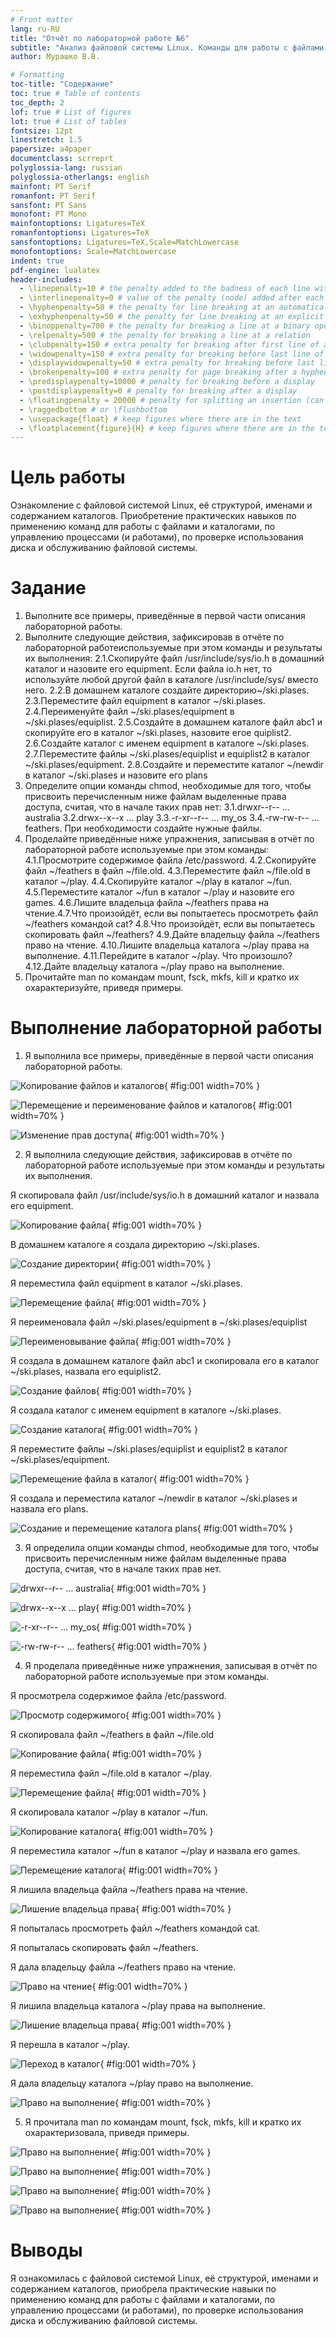 ```yaml
---
# Front matter
lang: ru-RU
title: "Отчёт по лабораторной работе №6"
subtitle: "Анализ файловой системы Linux. Команды для работы с файлами и каталогами"
author: Мурашко В.В.

# Formatting
toc-title: "Содержание"
toc: true # Table of contents
toc_depth: 2
lof: true # List of figures
lot: true # List of tables
fontsize: 12pt
linestretch: 1.5
papersize: a4paper
documentclass: scrreprt
polyglossia-lang: russian
polyglossia-otherlangs: english
mainfont: PT Serif
romanfont: PT Serif
sansfont: PT Sans
monofont: PT Mono
mainfontoptions: Ligatures=TeX
romanfontoptions: Ligatures=TeX
sansfontoptions: Ligatures=TeX,Scale=MatchLowercase
monofontoptions: Scale=MatchLowercase
indent: true
pdf-engine: lualatex
header-includes:
  - \linepenalty=10 # the penalty added to the badness of each line within a paragraph (no associated penalty node) Increasing the value makes tex try to have fewer lines in the paragraph.
  - \interlinepenalty=0 # value of the penalty (node) added after each line of a paragraph.
  - \hyphenpenalty=50 # the penalty for line breaking at an automatically inserted hyphen
  - \exhyphenpenalty=50 # the penalty for line breaking at an explicit hyphen
  - \binoppenalty=700 # the penalty for breaking a line at a binary operator
  - \relpenalty=500 # the penalty for breaking a line at a relation
  - \clubpenalty=150 # extra penalty for breaking after first line of a paragraph
  - \widowpenalty=150 # extra penalty for breaking before last line of a paragraph
  - \displaywidowpenalty=50 # extra penalty for breaking before last line before a display math
  - \brokenpenalty=100 # extra penalty for page breaking after a hyphenated line
  - \predisplaypenalty=10000 # penalty for breaking before a display
  - \postdisplaypenalty=0 # penalty for breaking after a display
  - \floatingpenalty = 20000 # penalty for splitting an insertion (can only be split footnote in standard LaTeX)
  - \raggedbottom # or \flushbottom
  - \usepackage{float} # keep figures where there are in the text
  - \floatplacement{figure}{H} # keep figures where there are in the text
---
```


# Цель работы

Ознакомление с файловой системой Linux, её структурой, именами и содержанием каталогов. Приобретение практических навыков по применению команд для работы с файлами и каталогами, по управлению процессами (и работами), по проверке использования диска и обслуживанию файловой системы.

# Задание

1. Выполните все примеры, приведённые в первой части описания лабораторной работы.
2. Выполните следующие действия, зафиксировав в отчёте по лабораторной работеиспользуемые при этом команды и результаты их выполнения: 2.1.Скопируйте файл /usr/include/sys/io.h в домашний каталог и назовите его equipment. Если файла io.h нет, то используйте любой другой файл в каталоге /usr/include/sys/ вместо него. 2.2.В домашнем каталоге создайте директорию~/ski.plases. 2.3.Переместите файл equipment в каталог ~/ski.plases. 2.4.Переименуйте файл ~/ski.plases/equipment в ~/ski.plases/equiplist. 2.5.Создайте в домашнем каталоге файл abc1 и скопируйте его в каталог ~/ski.plases, назовите егоe quiplist2. 2.6.Создайте каталог с именем equipment в каталоге ~/ski.plases. 2.7.Переместите файлы ~/ski.plases/equiplist и equiplist2 в каталог ~/ski.plases/equipment. 2.8.Создайте и переместите каталог ~/newdir в каталог ~/ski.plases и назовите его plans
3. Определите опции команды chmod, необходимые для того, чтобы присвоить перечисленным ниже файлам выделенные права доступа, считая, что в начале таких прав нет: 3.1.drwxr--r--   ...   australia 3.2.drwx--x--x   ...   play 3.3.-r-xr--r--   ...   my_os 3.4.-rw-rw-r--   ...   feathers. При необходимости создайте нужные файлы.
4. Проделайте приведённые ниже упражнения, записывая в отчёт по лабораторной работе используемые при этом команды: 4.1.Просмотрите содержимое файла /etc/password. 4.2.Скопируйте файл ~/feathers в файл ~/file.old. 4.3.Переместите файл ~/file.old в каталог ~/play. 4.4.Скопируйте каталог ~/play в каталог ~/fun. 4.5.Переместите каталог ~/fun в каталог ~/play и назовите его games. 4.6.Лишите владельца файла ~/feathers права на чтение.4.7.Что произойдёт, если вы попытаетесь просмотреть файл ~/feathers командой cat? 4.8.Что произойдёт, если вы попытаетесь скопировать файл ~/feathers? 4.9.Дайте владельцу файла ~/feathers право на чтение. 4.10.Лишите владельца каталога ~/play права на выполнение. 4.11.Перейдите в каталог ~/play. Что произошло? 4.12.Дайте владельцу каталога ~/play право на выполнение.
5. Прочитайте man по командам mount, fsck, mkfs, kill и кратко их охарактеризуйте, приведя примеры.

# Выполнение лабораторной работы

1. Я выполнила все примеры, приведённые в первой части описания лабораторной работы.

![Копирование файлов и каталогов](image/01.png){ #fig:001 width=70% }

![Перемещение и переименование файлов и каталогов](image/02.png){ #fig:001 width=70% }

![Изменение прав доступа](image/03.png){ #fig:001 width=70% }

2. Я выполнила следующие действия, зафиксировав в отчёте по лабораторной работе используемые при этом команды и результаты их выполнения.

Я скопировала файл /usr/include/sys/io.h в домашний каталог и назвала его equipment.

![Копирование файла](image/04.png){ #fig:001 width=70% }

В домашнем каталоге я создала директорию ~/ski.plases.

![Создание директории](image/05.png){ #fig:001 width=70% }

Я переместила файл equipment в каталог ~/ski.plases.

![Перемещение файла](image/06.png){ #fig:001 width=70% }

Я переименовала файл ~/ski.plases/equipment в ~/ski.plases/equiplist

![Переименовывание файла](image/07.png){ #fig:001 width=70% }

Я создала в домашнем каталоге файл abc1 и скопировала его в каталог ~/ski.plases, назвала его equiplist2.

![Создание файлов](image/08.png){ #fig:001 width=70% }

Я создала каталог с именем equipment в каталоге ~/ski.plases.

![Создание каталога](image/09.png){ #fig:001 width=70% }

Я переместите файлы ~/ski.plases/equiplist и equiplist2 в каталог ~/ski.plases/equipment.

![Перемещение файла в каталог](image/10.png){ #fig:001 width=70% }

Я создала и переместила каталог ~/newdir в каталог ~/ski.plases и назвала его plans.

![Создание и перемещение каталога plans](image/11.png){ #fig:001 width=70% }

3. Я определила опции команды chmod, необходимые для того, чтобы присвоить перечисленным ниже файлам выделенные права доступа, считая, что в начале таких прав нет.

![drwxr--r--   ...   australia](image/12.png){ #fig:001 width=70% }

![drwx--x--x   ...   play](image/13.png){ #fig:001 width=70% }

![-r-xr--r--   ...   my_os](image/14.png){ #fig:001 width=70% }

![-rw-rw-r--   ...   feathers](image/15.png){ #fig:001 width=70% }

4. Я проделала приведённые ниже упражнения, записывая в отчёт по лабораторной работе используемые при этом команды.

Я просмотрела содержимое файла /etc/password.

![Просмотр содержимого](image/16.png){ #fig:001 width=70% }

Я скопировала файл ~/feathers в файл ~/file.old

![Копирование файла](image/17.png){ #fig:001 width=70% }

Я переместила файл ~/file.old в каталог ~/play.

![Перемещение файла](image/18.png){ #fig:001 width=70% }

Я скопировала каталог ~/play в каталог ~/fun.

![Копирование каталога](image/19.png){ #fig:001 width=70% }

Я переместила каталог ~/fun в каталог ~/play и назвала его games.

![Перемещение каталога](image/20.png){ #fig:001 width=70% }

Я лишила владельца файла ~/feathers права на чтение.

![Лишение владельца права](image/21.png){ #fig:001 width=70% }

Я попыталась просмотреть файл ~/feathers командой cat.

Я попыталась скопировать файл ~/feathers.

Я дала владельцу файла ~/feathers право на чтение.

![Право на чтение](image/22.png){ #fig:001 width=70% }

Я лишила владельца каталога ~/play права на выполнение.

![Лишение владельца права](image/23.png){ #fig:001 width=70% }

Я перешла в каталог ~/play.

![Переход в каталог](image/24.png){ #fig:001 width=70% }

Я дала владельцу каталога ~/play право на выполнение.

![Право на выполнение](image/25.png){ #fig:001 width=70% }

5. Я прочитала man по командам mount, fsck, mkfs, kill и кратко их охарактеризовала, приведя примеры.

![Право на выполнение](image/28.png){ #fig:001 width=70% }

![Право на выполнение](image/29.png){ #fig:001 width=70% }

![Право на выполнение](image/30.png){ #fig:001 width=70% }

![Право на выполнение](image/31.png){ #fig:001 width=70% }

# Выводы

Я ознакомилась с файловой системой Linux, её структурой, именами и содержанием каталогов, приобрела практические навыки по применению команд для работы с файлами и каталогами, по управлению процессами (и работами), по проверке использования диска и обслуживанию файловой системы.
